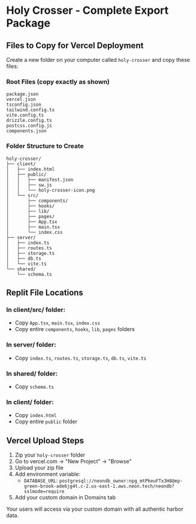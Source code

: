 # Holy Crosser - Complete Export Package

## Files to Copy for Vercel Deployment

Create a new folder on your computer called `holy-crosser` and copy these files:

### Root Files (copy exactly as shown)
```
package.json
vercel.json  
tsconfig.json
tailwind.config.ts
vite.config.ts
drizzle.config.ts
postcss.config.js
components.json
```

### Folder Structure to Create
```
holy-crosser/
├── client/
│   ├── index.html
│   ├── public/
│   │   ├── manifest.json
│   │   ├── sw.js
│   │   └── holy-crosser-icon.png
│   └── src/
│       ├── components/
│       ├── hooks/
│       ├── lib/
│       ├── pages/
│       ├── App.tsx
│       ├── main.tsx
│       └── index.css
├── server/
│   ├── index.ts
│   ├── routes.ts
│   ├── storage.ts
│   ├── db.ts
│   └── vite.ts
└── shared/
    └── schema.ts
```

## Replit File Locations

### In client/src/ folder:
- Copy `App.tsx`, `main.tsx`, `index.css`
- Copy entire `components`, `hooks`, `lib`, `pages` folders

### In server/ folder:
- Copy `index.ts`, `routes.ts`, `storage.ts`, `db.ts`, `vite.ts`

### In shared/ folder:
- Copy `schema.ts`

### In client/ folder:
- Copy `index.html`
- Copy entire `public` folder

## Vercel Upload Steps

1. Zip your `holy-crosser` folder
2. Go to vercel.com → "New Project" → "Browse" 
3. Upload your zip file
4. Add environment variable:
   - `DATABASE_URL`: `postgresql://neondb_owner:npg_mtPkeuFTx3H8@ep-green-brook-ade6jg4t.c-2.us-east-1.aws.neon.tech/neondb?sslmode=require`
5. Add your custom domain in Domains tab

Your users will access via your custom domain with all authentic harbor data.